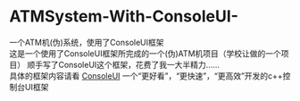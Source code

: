 # ATMSystem-With-ConsoleUI-
一个ATM机(伪)系统，使用了ConsoleUI框架<br>
这是一个使用了ConsoleUI框架所完成的一个(伪)ATM机项目（学校让做的一个项目）
顺手写了ConsoleUI这个框架，花费了我一大半精力......<br>
具体的框架内容请看 [ConsoleUI](https://github.com/PurpleSky-NS/ConsoleUI) 一个“更好看”，“更快速”，“更高效”开发的c++控制台UI框架
